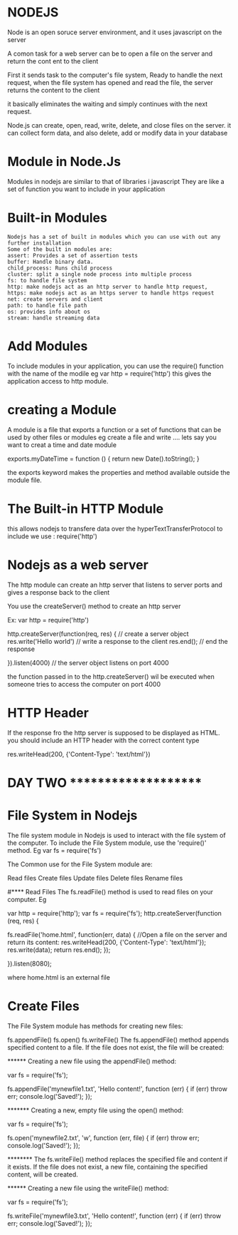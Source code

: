 # NODEJS
 Node is an open soruce server environment, and it uses javascript on the server

 A comon task for a web server can be to open a file on the server and return the cont ent to the client

 First it sends task to the computer's file system, Ready to handle the next request, when the file system has opened and read the file, the server returns the content to the client

 it basically eliminates the waiting and simply continues with the next request.

 Node.js can create, open, read, write, delete, and close files on the server. 
 it can collect form data, and also delete, add or modify data in your database

 # Module in Node.Js
 Modules in nodejs are similar to that of libraries i javascript
 They are like a set of function you want to include in your application

 # Built-in Modules
    Nodejs has a set of built in modules which you can use with out any further installation
    Some of the built in modules are: 
    assert: Provides a set of assertion tests
    buffer: Handle binary data.
    child_process: Runs child process
    cluster: split a single node process into multiple process
    fs: to handle file system
    http: make nodejs act as an http server to handle http request,
    https: make nodejs act as an https server to handle https request
    net: create servers and client
    path: to handle file path
    os: provides info about os
    stream: handle streaming data

# Add Modules
To include modules in your application, you can use the require() function with the name of the modile
eg  var http = require('http') 
this gives the application access to http module.

# creating a Module
A module is a file that exports a function or a set of functions that can be used by other files or modules
eg
create a file and write .... lets say you want to creat a time and date module

  exports.myDateTime = function () {
    return new Date().toString();
}

the exports keyword makes the properties and method available outside the module file.

# The Built-in HTTP Module
this allows nodejs to transfere data over the hyperTextTransferProtocol
to include we use :   require('http') 

# Nodejs as a web server 
The http module can create an http server that listens to server ports and gives a response back to the client

You use the createServer() method to create an http server

Ex: 
var http = require('http')

http.createServer(function(req, res) { // create a server object
    res.write('Hello world') // write a response to the client
    res.end(); // end the response
    
}).listen(4000) // the server object listens on port 4000


the function passed in to the http.createServer() wil be executed when someone tries to access the computer on port 4000

# HTTP Header 
If the response fro the http server is supposed to be displayed as HTML. you should include an HTTP header with the correct content type

res.writeHead(200, {'Content-Type': 'text/html'})

# DAY TWO *******************

#  File System in Nodejs
The file system module in Nodejs is used to interact with the file system of the computer. 
To include the File System module, use the 'require()' method.
 Eg 
 var fs = require('fs')

The Common use for the File System module are: 

Read files
Create files
Update files
Delete files
Rename files

#**** Read Files
The fs.readFile() method is used to read files on your computer.
Eg 

var http = require('http');
var fs = require('fs');
http.createServer(function (req, res) {
 
  fs.readFile('home.html', function(err, data) {      //Open a file on the server and return its content:
    res.writeHead(200, {'Content-Type': 'text/html'});
    res.write(data);
    return res.end();
  });

}).listen(8080);

where home.html is an external file

# Create Files
The File System module has methods for creating new files:

fs.appendFile()
fs.open()
fs.writeFile()
The fs.appendFile() method appends specified content to a file. If the file does not exist, the file will be created:

******  Creating a new file using the appendFile() method:

var fs = require('fs');

fs.appendFile('mynewfile1.txt', 'Hello content!', function (err) {
  if (err) throw err;
  console.log('Saved!');
});

*******  Creating a new, empty file using the open() method:

var fs = require('fs');

fs.open('mynewfile2.txt', 'w', function (err, file) {
  if (err) throw err;
  console.log('Saved!');
});


********  The fs.writeFile() method replaces the specified file and content if it exists. If the file does not exist, a new file, containing the specified content, will be created.

******  Creating a new file using the writeFile() method:

var fs = require('fs');

fs.writeFile('mynewfile3.txt', 'Hello content!', function (err) {
  if (err) throw err;
  console.log('Saved!');
});





    

